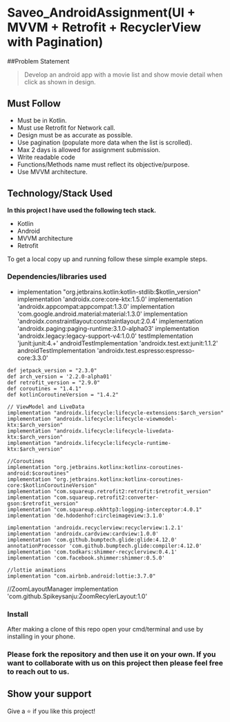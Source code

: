 # Saveo_AndroidAssignment(UI + MVVM + Retrofit + RecyclerView with Pagination)

##Problem Statement
> Develop an android app with a movie list and show movie detail when click as shown in 
design.


## Must Follow
-  Must be in Kotlin.
- Must use Retrofit for Network call.
- Design must be as accurate as possible.
- Use pagination (populate more data when the list is scrolled).
- Max 2 days is allowed for assignment submission.
- Write readable code
- Functions/Methods name must reflect its objective/purpose.
- Use MVVM architecture.

## Technology/Stack Used

**In this project I have used the following tech stack.**
- Kotlin 
- Android
- MVVM architecture
- Retrofit

To get a local copy up and running follow these simple example steps.

### Dependencies/libraries used
-    implementation "org.jetbrains.kotlin:kotlin-stdlib:$kotlin_version"
    implementation 'androidx.core:core-ktx:1.5.0'
    implementation 'androidx.appcompat:appcompat:1.3.0'
    implementation 'com.google.android.material:material:1.3.0'
    implementation 'androidx.constraintlayout:constraintlayout:2.0.4'
    implementation 'androidx.paging:paging-runtime:3.1.0-alpha03'
    implementation 'androidx.legacy:legacy-support-v4:1.0.0'
    testImplementation 'junit:junit:4.+'
    androidTestImplementation 'androidx.test.ext:junit:1.1.2'
    androidTestImplementation 'androidx.test.espresso:espresso-core:3.3.0'

    def jetpack_version = "2.3.0"
    def arch_version = '2.2.0-alpha01'
    def retrofit_version = "2.9.0"
    def coroutines = "1.4.1"
    def kotlinCoroutineVersion = "1.4.2"

    // ViewModel and LiveData
    implementation "androidx.lifecycle:lifecycle-extensions:$arch_version"
    implementation "androidx.lifecycle:lifecycle-viewmodel-ktx:$arch_version"
    implementation "androidx.lifecycle:lifecycle-livedata-ktx:$arch_version"
    implementation "androidx.lifecycle:lifecycle-runtime-ktx:$arch_version"

    //Coroutines
    implementation "org.jetbrains.kotlinx:kotlinx-coroutines-android:$coroutines"
    implementation "org.jetbrains.kotlinx:kotlinx-coroutines-core:$kotlinCoroutineVersion"
    implementation "com.squareup.retrofit2:retrofit:$retrofit_version"
    implementation "com.squareup.retrofit2:converter-gson:$retrofit_version"
    implementation "com.squareup.okhttp3:logging-interceptor:4.0.1"
    implementation 'de.hdodenhof:circleimageview:3.1.0'

    implementation 'androidx.recyclerview:recyclerview:1.2.1'
    implementation 'androidx.cardview:cardview:1.0.0'
    implementation 'com.github.bumptech.glide:glide:4.12.0'
    annotationProcessor 'com.github.bumptech.glide:compiler:4.12.0'
    implementation 'com.todkars:shimmer-recyclerview:0.4.1'
    implementation 'com.facebook.shimmer:shimmer:0.5.0'

    //lottie animations
    implementation "com.airbnb.android:lottie:3.7.0"

//ZoomLayoutManager
    implementation 'com.github.Spikeysanju:ZoomRecylerLayout:1.0'

### Install

After making a clone of this repo open your cmd/terminal and use by installing in your phone.


### Please fork the repository and then use it on your own. If you want to collaborate with us on this project then please feel free to reach out to us.


## Show your support

Give a ⭐️ if you like this project!


